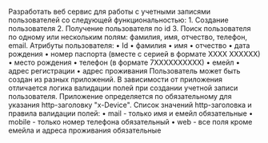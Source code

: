 Разработать веб сервис для работы с учетными записями пользователей со следующей функциональностью:
    1. Создание пользователя
    2. Получение пользователя по id
    3. Поиск пользователя по одному или нескольким полям: фамилия, имя, отчество, телефон, email.
Атрибуты пользователя:
    • Id
    • фамилия
    • имя
    • отчество
    • дата рождения
    • номер паспорта (вместе с серией в формате ХХХХ ХХХХХХ)
    • место рождения
    • телефон (в формате 7ХХХХХХХХХХ)
    • емейл
    • адрес регистрации
    • адрес проживания
Пользователь может быть создан из разных приложений. В зависимости от приложения отличается логика валидации полей при создании учетной записи пользователя. Приложение определяется по обязательному для указания http-заголовку "x-Device".
Список значений http-заголовка и правила валидации полей:
    • mail - только имя и емейл обязательные
    • mobile - только номер телефона обязательный
    • web - все поля кроме емейла и адреса проживания обязательные
